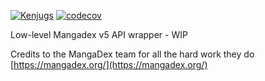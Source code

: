 [![Kenjugs](https://circleci.com/gh/Kenjugs/mangadex-wrapper.svg?style=svg&circle-token=6ac55e3f712509beaf7f35a1cc3411f15bdb8d5e)](https://app.circleci.com/pipelines/github/Kenjugs/mangadex-wrapper?branch=main&filter=all)
[![codecov](https://codecov.io/gh/Kenjugs/mangadex-wrapper/branch/main/graph/badge.svg?token=SQ66OG3OVZ)](https://codecov.io/gh/Kenjugs/mangadex-wrapper)

Low-level Mangadex v5 API wrapper - WIP

Credits to the MangaDex team for all the hard work they do
<br />
[https://mangadex.org/](https://mangadex.org/)